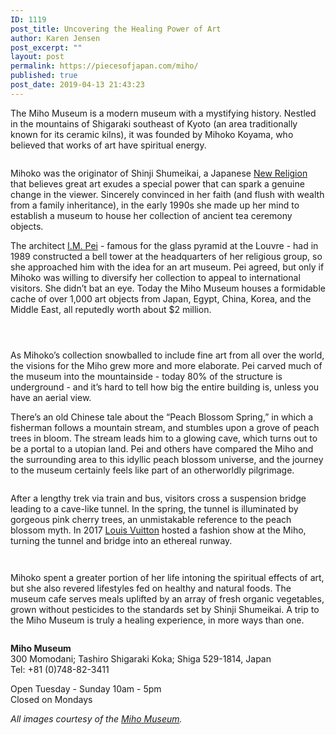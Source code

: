```yaml
---
ID: 1119
post_title: Uncovering the Healing Power of Art
author: Karen Jensen
post_excerpt: ""
layout: post
permalink: https://piecesofjapan.com/miho/
published: true
post_date: 2019-04-13 21:43:23
---
```

<!-- wp:paragraph -->
<p>The Miho Museum is a modern museum with a mystifying history. Nestled in the mountains of Shigaraki southeast of Kyoto (an area traditionally known for its ceramic kilns), it was founded by Mihoko Koyama, who believed that works of art have spiritual energy.<br></p>
<!-- /wp:paragraph -->

<!-- wp:image {"id":1180} -->
<figure class="wp-block-image"><img src="https://piecesofjapan.com/wp-content/uploads/2019/04/miho_post01.jpg" alt="" class="wp-image-1180"/></figure>
<!-- /wp:image -->

<!-- wp:paragraph -->
<p>Mihoko was the originator of Shinji Shumeikai, a Japanese <a href="https://en.wikipedia.org/wiki/Japanese_new_religions">New Religion</a> that believes great art exudes a special power that can spark a genuine change in the viewer. Sincerely convinced in her faith (and flush with wealth from a family inheritance), in the early 1990s she made up her mind to establish a museum to house her collection of ancient tea ceremony objects. <br></p>
<!-- /wp:paragraph -->

<!-- wp:paragraph -->
<p>The architect <a href="https://en.wikipedia.org/wiki/I._M._Pei">I.M. Pei</a> - famous for the glass pyramid at the Louvre - had in 1989 constructed a bell tower at the headquarters of her religious group, so she approached him with the idea for an art museum. Pei agreed, but only if Mihoko was willing to diversify her collection to appeal to international visitors. She didn’t bat an eye. Today the Miho Museum houses a formidable cache of over 1,000 art objects from Japan, Egypt, China, Korea, and the Middle East, all reputedly worth about $2 million. <br></p>
<!-- /wp:paragraph -->

<!-- wp:image {"id":1186} -->
<figure class="wp-block-image"><img src="https://piecesofjapan.com/wp-content/uploads/2019/04/miho_post05.jpg" alt="" class="wp-image-1186"/></figure>
<!-- /wp:image -->

<!-- wp:image {"id":1182} -->
<figure class="wp-block-image"><img src="https://piecesofjapan.com/wp-content/uploads/2019/04/miho_post07.jpg" alt="" class="wp-image-1182"/></figure>
<!-- /wp:image -->

<!-- wp:image {"id":1185} -->
<figure class="wp-block-image"><img src="https://piecesofjapan.com/wp-content/uploads/2019/04/miho_post06.jpg" alt="" class="wp-image-1185"/></figure>
<!-- /wp:image -->

<!-- wp:paragraph -->
<p>As Mihoko’s collection snowballed to include fine art from all over the world, the visions for the Miho grew more and more elaborate. Pei carved much of the museum into the mountainside - today 80% of the structure is underground - and it’s hard to tell how big the entire building is, unless you have an aerial view. <br></p>
<!-- /wp:paragraph -->

<!-- wp:paragraph -->
<p>There’s an old Chinese tale about the “Peach Blossom Spring,” in which a fisherman follows a mountain stream, and stumbles upon a grove of peach trees in bloom. The stream leads him to a glowing cave, which turns out to be a portal to a utopian land. Pei and others have compared the Miho and the surrounding area to this idyllic peach blossom universe, and the journey to the museum certainly feels like part of an otherworldly pilgrimage. <br></p>
<!-- /wp:paragraph -->

<!-- wp:image {"id":1183} -->
<figure class="wp-block-image"><img src="https://piecesofjapan.com/wp-content/uploads/2019/04/miho_post02.jpg" alt="" class="wp-image-1183"/></figure>
<!-- /wp:image -->

<!-- wp:paragraph -->
<p>After a lengthy trek via train and bus, visitors cross a suspension bridge leading to a cave-like tunnel. In the spring, the tunnel is illuminated by gorgeous pink cherry trees, an unmistakable reference to the peach blossom myth. In 2017 <a href="https://www.nytimes.com/2017/05/15/fashion/louis-vuitton-nicolas-ghesquiere-cruise-2018.html">Louis Vuitton</a> hosted a fashion show at the Miho, turning the tunnel and bridge into an ethereal runway. <br></p>
<!-- /wp:paragraph -->

<!-- wp:image {"id":1181} -->
<figure class="wp-block-image"><img src="https://piecesofjapan.com/wp-content/uploads/2019/04/miho_post03.jpg" alt="" class="wp-image-1181"/></figure>
<!-- /wp:image -->

<!-- wp:image {"id":1184} -->
<figure class="wp-block-image"><img src="https://piecesofjapan.com/wp-content/uploads/2019/04/miho_post04.jpg" alt="" class="wp-image-1184"/></figure>
<!-- /wp:image -->

<!-- wp:paragraph -->
<p>Mihoko spent a greater portion of her life intoning the spiritual effects of art, but she also revered lifestyles fed on healthy and natural foods. The museum cafe serves meals uplifted by an array of fresh organic vegetables, grown without pesticides to the standards set by Shinji Shumeikai. A trip to the Miho Museum is truly a healing experience, in more ways than one. <br></p>
<!-- /wp:paragraph -->

<!-- wp:image {"id":1189} -->
<figure class="wp-block-image"><img src="https://piecesofjapan.com/wp-content/uploads/2019/04/miho_post08.jpg" alt="" class="wp-image-1189"/></figure>
<!-- /wp:image -->

<!-- wp:paragraph -->
<p><strong>Miho Museum</strong><br>300 Momodani; Tashiro Shigaraki Koka; Shiga 529-1814, Japan<br>Tel: +81 (0)748-82-3411</p>
<!-- /wp:paragraph -->

<!-- wp:paragraph -->
<p>Open Tuesday - Sunday 10am - 5pm<br>Closed on Mondays</p>
<!-- /wp:paragraph -->

<!-- wp:html /-->

<!-- wp:paragraph -->
<p><em>All images courtesy of the <a href="http://www.miho.or.jp/">Miho Museum</a>.</em></p>
<!-- /wp:paragraph -->
